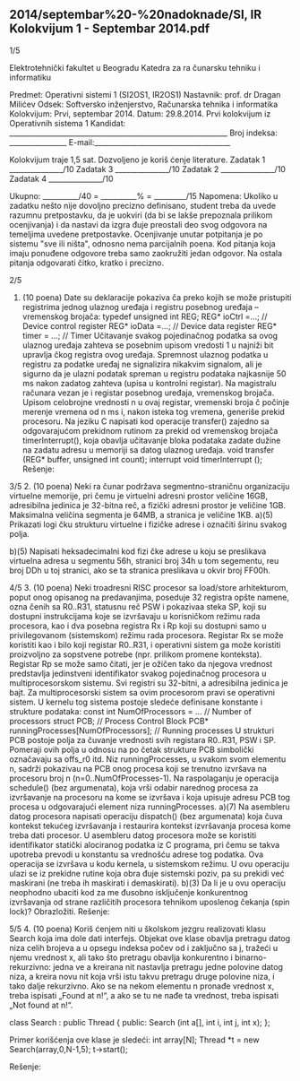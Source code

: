 2014/septembar%20-%20nadoknade/SI, IR Kolokvijum 1 - Septembar 2014.pdf
--------------------------------------------------------------------------------


1/5

Elektrotehnički fakultet u Beogradu
Katedra za ra
čunarsku tehniku i informatiku

Predmet: Operativni sistemi 1 (SI2OS1, IR2OS1)
Nastavnik:   prof. dr Dragan Milićev
Odsek: Softversko inženjerstvo, Računarska tehnika i informatika
Kolokvijum: Prvi, septembar 2014.
Datum: 29.8.2014.
Prvi kolokvijum iz Operativnih sistema 1
Kandidat:
     _____________________________________________________________
Broj indeksa: ________________ E-mail:______________________________________

Kolokvijum traje 1,5 sat. Dozvoljeno je koriš
ćenje literature.
Zadatak 1 _______________/10 Zadatak 3 _______________/10
Zadatak 2 _______________/10 Zadatak 4 _______________/10

Ukupno: __________/40 = __________% = _________/15
Napomena:    Ukoliko u zadatku nešto nije dovoljno precizno definisano,  student treba da
uvede razumnu pretpostavku, da je uokviri (da bi se lakše prepoznala prilikom ocenjivanja) i
da nastavi da izgra
đuje preostali deo svog odgovora na temeljima uvedene pretpostavke.
Ocenjivanje unutar potpitanja je po sistemu "sve ili ništa",  odnosno nema parcijalnih poena.
Kod pitanja koja imaju ponuđene odgovore treba samo zaokružiti jedan odgovor.  Na ostala
pitanja odgovarati čitko, kratko i precizno.


2/5
1. (10 poena)
Date su deklaracije pokaziva
ča preko kojih se može pristupiti registrima jednog ulaznog
uređaja i registru posebnog uređaja – vremenskog brojača:
typedef unsigned int REG;
REG* ioCtrl =...;   // Device control register
REG* ioData =...;   // Device data register
REG* timer = ...;   // Timer
Učitavanje svakog pojedinačnog podatka sa ovog ulaznog uređaja zahteva se posebnim
upisom vredosti 1 u najniži bit upravlja
čkog registra ovog uređaja.  Spremnost ulaznog
podatka u registru za podatke uređaj ne signalizira nikakvim signalom,  ali je sigurno da je
ulazni podatak spreman u registru podataka najkasnije 50 ms nakon zadatog zahteva (upisa u
kontrolni registar).
Na magistralu računara vezan je i registar posebnog uređaja,  vremenskog brojača.  Upisom
celobrojne vrednosti n u ovaj registar, vremenski broja
č počinje merenje vremena od n ms i,
nakon isteka tog vremena, generiše prekid procesoru.
Na jeziku C napisati kod operacije transfer()  zajedno sa odgovarajućom prekidnom
rutinom za prekid od vremenskog brojača timerInterrupt(), koja obavlja učitavanje bloka
podataka zadate dužine na zadatu adresu u memoriji sa datog ulaznog uređaja.
void transfer (REG* buffer, unsigned int count);
interrupt void timerInterrupt ();
Rešenje:

3/5
2. (10 poena)
Neki ra
čunar podržava segmentno-straničnu organizaciju virtuelne memorije,  pri čemu je
virtuelni adresni prostor veličine 16GB,  adresibilna jedinica je 32-bitna reč,  a fizički adresni
prostor je veličine 1GB. Maksimalna veličina segmenta je 64MB, a stranica je veličine 1KB.
a)(5)    Prikazati logi
čku strukturu virtuelne i fizičke adrese i označiti širinu svakog polja.








b)(5)    Napisati heksadecimalni kod fizi
čke adrese u koju se preslikava virtuelna adresa u
segmentu 56h,  stranici broj 34h u tom segementu,  reu broj DDh u toj stranici,  ako se ta
stranica preslikava u okvir broj FF00h.


4/5
3. (10 poena)
Neki troadresni RISC procesor sa load/store arhitekturom,   poput onog opisanog na
predavanjima,  poseduje 32 registra opšte namene,  ozna
čenih sa R0..R31,  statusnu reč PSW i
pokazivaa steka SP,  koji su dostupni instrukcijama koje se izvršavaju u korisničkom režimu
rada procesora,  kao i dva posebna registra Rx i Rp koji su dostupni samo u privilegovanom
(sistemskom)  režimu rada procesora.  Registar Rx se može koristiti kao i bilo koji registar
R0..R31, i operativni sistem ga može koristiti proizvoljno za sopstvene potrebe (npr. prilikom
promene konteksta). Registar Rp se može samo
čitati, jer je ožičen tako da njegova vrednost
predstavlja jedinstveni identifikator svakog pojedinačnog procesora u multiprocesorskom
sistemu. Svi registri su 32-bitni, a adresibilna jedinica je bajt.
Za multiprocesorski sistem sa ovim procesorom pravi se operativni sistem.  U kernelu tog
sistema postoje sledeće definisane konstante i strukture podataka:
const int NumOfProcessors = ... // Number of processors
struct PCB;  // Process Control Block
PCB* runningProcesses[NumOfProcessors]; // Running processes
U strukturi PCB postoje polja za čuvanje vrednosti svih registara R0..R31,  PSW i SP.
Pomeraji ovih polja u odnosu na po
četak strukture PCB simbolički označavaju sa offs_r0
itd.  Niz runningProcesses,  u svakom svom elementu n,  sadrži pokazivau na PCB onog
procesa koji se trenutno izvršava na procesoru broj n (n=0..NumOfProcesses-1).   Na
raspolaganju je operacija schedule()  (bez argumenata),  koja vrši odabir narednog procesa
za izvršavanje na procesoru na kome se izvršava i koja upisuje adresu PCB tog procesa u
odgovarajući element niza runningProcesses.
a)(7)    Na asembleru datog procesora napisati operaciju dispatch() (bez argumenata) koja
čuva kontekst tekućeg izvršavanja i restaurira kontekst izvršavanja procesa kome treba dati
procesor.  U asembleru datog procesora može se koristiti identifikator statički alociranog
podatka iz C programa, pri
čemu se takva upotreba prevodi u konstantu sa vrednošću adrese
tog podatka. Ova operacija se izvršava u kodu kernela, u sistemskom režimu. U ovu operaciju
ulazi se iz prekidne rutine koja obra
đuje sistemski poziv, pa su prekidi već maskirani (ne treba
ih maskirati i demaskirati).
b)(3)    Da li je u ovu operaciju neophodno ubaciti kod za me
đusobno isključenje
konkurentnog izvršavanja od strane različitih procesora tehnikom uposlenog čekanja (spin
lock)? Obrazložiti.
Rešenje:

5/5
4. (10 poena)
Koriš
ćenjem niti u školskom jezgru realizovati klasu Search koja ima dole dati interfejs.
Objekat ove klase obavlja pretragu datog niza celih brojeva a u opsegu indeksa počev od i
zaključno sa j,  tražeći u njemu vrednost x,  ali tako što pretragu obavlja konkurentno i
binarno-rekurzivno:  jedna ve
a kreirana nit nastavlja pretragu jedne polovine datog niza,  a
kreira novu nit koja vrši istu takvu pretragu druge polovine niza, i tako dalje rekurzivno. Ako
se na nekom elementu n pronađe vrednost x, treba ispisati „Found at n!“, a ako se tu ne nađe
ta vrednost, treba ispisati „Not found at n!“.

class Search : public Thread {
public:
  Search (int a[], int i, int j, int x);
};

Primer korišćenja ove klase je sledeći:
int array[N];
Thread *t = new Search(array,0,N-1,5);
t->start();

Rešenje:

